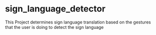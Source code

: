 # sign_language_detector
This Project determines sign language translation based on the gestures that the user is doing to detect the sign language
